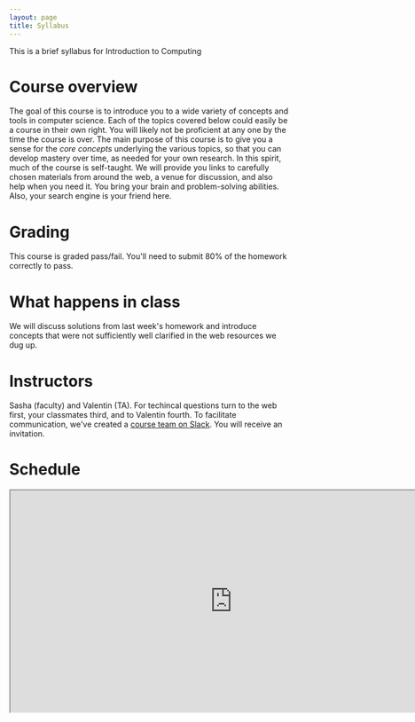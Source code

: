 ```yaml
---
layout: page
title: Syllabus
---
```


<p class="message">
  This is a brief syllabus for Introduction to Computing
</p>

# Course overview

The goal of this course is to introduce you to a wide variety of concepts and tools in computer science. Each of the topics covered below could easily be a course in their own right. You will likely not be proficient at any one by the time the course is over. The main purpose of this course is to give you a sense for the *core concepts* underlying the various topics, so that you can develop mastery over time, as needed for your own research. In this spirit, much of the course is self-taught. We will provide you links to carefully chosen materials from around the web, a venue for discussion, and also help when you need it. You bring your brain and problem-solving abilities. Also, your search engine is your friend here.

# Grading

This course is graded pass/fail. You'll need to submit 80% of the homework correctly to pass.

# What happens in class

We will discuss solutions from last week's homework and introduce concepts that were not sufficiently well clarified in the web resources we dug up.

# Instructors

Sasha (faculty) and Valentin (TA). For techincal questions turn to the web first, your classmates third, and to Valentin fourth. To facilitate communication, we've created a [course team on Slack](http://computing-team.slack.com). You will receive an invitation. 

# Schedule 

 <iframe width="800" height="400" src="https://docs.google.com/spreadsheets/d/1ZnjAyQYt_47xyVY09_P9iuGnFvFZXL0O7qJswFBNlq0/pubhtml?gid=0&single=true">/<iframe>